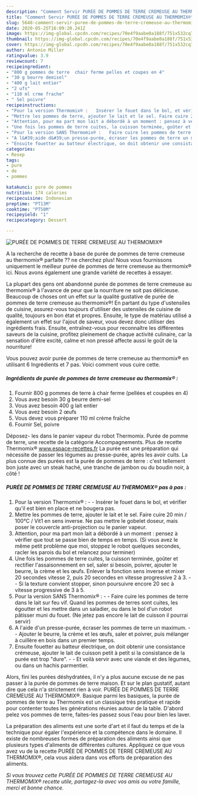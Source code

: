 ```yaml
---
description: "Comment Servir PURÉE DE POMMES DE TERRE CREMEUSE AU THERMOMIX®"
title: "Comment Servir PURÉE DE POMMES DE TERRE CREMEUSE AU THERMOMIX®"
slug: 5648-comment-servir-puree-de-pommes-de-terre-cremeuse-au-thermomix
date: 2020-05-25T16:09:20.241Z
image: https://img-global.cpcdn.com/recipes/70e4f9aabe0a188f/751x532cq70/puree-de-pommes-de-terre-cremeuse-au-thermomix-photo-principale-de-la-recette.jpg
thumbnail: https://img-global.cpcdn.com/recipes/70e4f9aabe0a188f/751x532cq70/puree-de-pommes-de-terre-cremeuse-au-thermomix-photo-principale-de-la-recette.jpg
cover: https://img-global.cpcdn.com/recipes/70e4f9aabe0a188f/751x532cq70/puree-de-pommes-de-terre-cremeuse-au-thermomix-photo-principale-de-la-recette.jpg
author: Antonio Miller
ratingvalue: 3.9
reviewcount: 7
recipeingredient:
- "800 g pommes de terre  chair ferme pelles et coupes en 4"
- "30 g beurre demisel"
- "400 g lait entier"
- "2 ufs"
- "110 ml crme frache"
- " Sel poivre"
recipeinstructions:
- "Pour la version Thermomix® :   Insérer le fouet dans le bol, et vérifier qu&#39;il est bien en place et ne bougera pas."
- "Mettre les pommes de terre, ajouter le lait et le sel. Faire cuire 20 min / 100°C / Vit1 en sens inverse. Ne pas mettre le gobelet doseur, mais poser le couvercle anti-projection ou le panier vapeur."
- "Attention, pour ma part mon lait a débordé à un moment : pensez à vérifier que tout se passe bien de temps en temps. (Si vous avez le même petit problème que moi, stoppez le robot quelques secondes, racler les parois du bol et relancez pour terminer)"
- "Une fois les pommes de terre cuites, la cuisson terminée, goûter et rectifier l&#39;assaisonnement en sel, saler si besoin, poivrer, ajouter le beurre, la crème et les œufs. Enlever la fonction sens inverse et mixer 20 secondes vitesse 2, puis 20 secondes en vitesse progressive 2 à 3.   Si la texture convient stopper, sinon poursuivre encore 20 sec à vitesse progressive de 3 à 5."
- "Pour la version SANS Thermomix® :   Faire cuire les pommes de terre dans le lait sur feu vif. Quand les pommes de terres sont cuites, les égoutter et les mettre dans un saladier, ou dans le bol d&#39;un robot pâtisser muni du fouet. (Ne jetez pas encore le lait de cuisson il pourrai servir)"
- "A l&#39;aide d&#39;un presse-purée, écraser les pommes de terre un maximum.  Ajouter le beurre, la crème et les œufs, saler et poivrer, puis mélanger à cuillère en bois dans un premier temps."
- "Ensuite fouetter au batteur électrique, on doit obtenir une consistance crémeuse, ajouter le lait de cuisson petit à petit si la consistance de la purée est trop &#34;dure&#34;.  Et voilà servir avec une viande et des légumes, ou dans un hachis parmentier."
categories:
- Resep
tags:
- pure
- de
- pommes

katakunci: pure de pommes 
nutrition: 174 calories
recipecuisine: Indonesian
preptime: "PT13M"
cooktime: "PT58M"
recipeyield: "1"
recipecategory: Dessert

---
```



![PURÉE DE POMMES DE TERRE CREMEUSE AU THERMOMIX®](https://img-global.cpcdn.com/recipes/70e4f9aabe0a188f/751x532cq70/puree-de-pommes-de-terre-cremeuse-au-thermomix-photo-principale-de-la-recette.jpg)

A la recherche de recette à base de purée de pommes de terre cremeuse au thermomix® parfaite ?? ne cherchez plus! Nous vous fournissons uniquement le meilleur purée de pommes de terre cremeuse au thermomix® ici. Nous avons également une grande variété de recettes à essayer.

La plupart des gens ont abandonné purée de pommes de terre cremeuse au thermomix® à l'avance de peur que la nourriture ne soit pas délicieuse. Beaucoup de choses ont un effet sur la qualité gustative de purée de pommes de terre cremeuse au thermomix®! En partant du type d'ustensiles de cuisine, assurez-vous toujours d'utiliser des ustensiles de cuisine de qualité, toujours en bon état et propres. Ensuite, le type de matériau utilisé a également un effet sur l'ajout de saveur, vous devez donc utiliser des ingrédients frais. Ensuite, entraînez-vous pour reconnaître les différentes saveurs de la cuisine, profitez pleinement de chaque activité culinaire, car la sensation d'être excité, calme et non pressé affecte aussi le goût de la nourriture!

<!--inarticleads1-->

Vous pouvez avoir purée de pommes de terre cremeuse au thermomix® en utilisant 6 Ingrédients et 7 pas. Voici comment vous cuire cette.

##### Ingrédients de purée de pommes de terre cremeuse au thermomix® :

1. Fournir 800 g pommes de terre à chair ferme (pellées et coupées en 4)
1. Vous avez besoin 30 g beurre demi-sel
1. Vous avez besoin 400 g lait entier
1. Vous avez besoin 2 œufs
1. Vous devez vous préparer 110 ml crème fraîche
1. Fournir  Sel, poivre


Déposez- les dans le panier vapeur du robot Thermomix. Purée de pomme de terre, une recette de la catégorie Accompagnements. Plus de recette Thermomix® www.espace-recettes.fr La purée est une préparation qui nécessite de passer les légumes au presse-purée, après les avoir cuits. La plus connue des purées est la purée de pommes de terre : c&#39;est tellement bon juste avec un steak haché, une tranche de jambon ou du boudin noir, à côté ! 

<!--inarticleads2-->

##### PURÉE DE POMMES DE TERRE CREMEUSE AU THERMOMIX® pas à pas :

1. Pour la version Thermomix® :  -  - Insérer le fouet dans le bol, et vérifier qu&#39;il est bien en place et ne bougera pas.
1. Mettre les pommes de terre, ajouter le lait et le sel. Faire cuire 20 min / 100°C / Vit1 en sens inverse. Ne pas mettre le gobelet doseur, mais poser le couvercle anti-projection ou le panier vapeur.
1. Attention, pour ma part mon lait a débordé à un moment : pensez à vérifier que tout se passe bien de temps en temps. (Si vous avez le même petit problème que moi, stoppez le robot quelques secondes, racler les parois du bol et relancez pour terminer)
1. Une fois les pommes de terre cuites, la cuisson terminée, goûter et rectifier l&#39;assaisonnement en sel, saler si besoin, poivrer, ajouter le beurre, la crème et les œufs. Enlever la fonction sens inverse et mixer 20 secondes vitesse 2, puis 20 secondes en vitesse progressive 2 à 3.  -  - Si la texture convient stopper, sinon poursuivre encore 20 sec à vitesse progressive de 3 à 5.
1. Pour la version SANS Thermomix® :  -  - Faire cuire les pommes de terre dans le lait sur feu vif. Quand les pommes de terres sont cuites, les égoutter et les mettre dans un saladier, ou dans le bol d&#39;un robot pâtisser muni du fouet. (Ne jetez pas encore le lait de cuisson il pourrai servir)
1. A l&#39;aide d&#39;un presse-purée, écraser les pommes de terre un maximum. -  - Ajouter le beurre, la crème et les œufs, saler et poivrer, puis mélanger à cuillère en bois dans un premier temps.
1. Ensuite fouetter au batteur électrique, on doit obtenir une consistance crémeuse, ajouter le lait de cuisson petit à petit si la consistance de la purée est trop &#34;dure&#34;. -  - Et voilà servir avec une viande et des légumes, ou dans un hachis parmentier.


Alors, fini les purées déshydratées, il n&#39;y a plus aucune excuse de ne pas passer à la purée de pommes de terre maison. Et sur le plan gustatif, autant dire que cela n&#39;a strictement rien à voir. PURÉE DE POMMES DE TERRE CREMEUSE AU THERMOMIX®. Basique parmi les basiques, la purée de pommes de terre au Thermomix est un classique très pratique et rapide pour contenter toutes les générations réunies autour de la table. D&#39;abord pelez vos pommes de terre, faites-les passez sous l&#39;eau pour bien les laver. 

<!--inarticleads1-->

<p>
La préparation des aliments est une sorte d'art et il faut du temps et de la technique pour égaler l'expérience et la compétence dans le domaine. Il existe de nombreuses formes de préparation des aliments ainsi que plusieurs types d'aliments de différentes cultures. Appliquez ce que vous avez vu de la recette PURÉE DE POMMES DE TERRE CREMEUSE AU THERMOMIX®, cela vous aidera dans vos efforts de préparation des aliments.
</p>

<p>
<i>Si vous trouvez cette PURÉE DE POMMES DE TERRE CREMEUSE AU THERMOMIX® recette utile, partagez-la avec vos amis ou votre famille, merci et bonne chance.</i>
</p>
